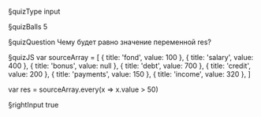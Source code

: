 §quizType
input

§quizBalls
5


§quizQuestion
Чему будет равно значение переменной res?



§quizJS
var sourceArray = [
  { title: 'fond', value: 100 },
  { title: 'salary', value: 400 },
  { title: 'bonus', value: null },
  { title: 'debt', value: 700 },
  { title: 'credit', value: 200 },
  { title: 'payments', value: 150 },
  { title: 'income', value: 320 },
]

var res = sourceArray.every(x => x.value > 50)



§rightInput
true
